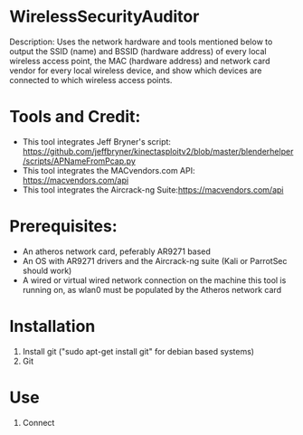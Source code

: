 # WirelessSecurityAuditor

Description: Uses the network hardware and tools mentioned below to output the SSID (name) and BSSID (hardware address) of every local wireless access point, the MAC (hardware address) and network card vendor for every local wireless device, and show which devices are connected to which wireless access points.

# Tools and Credit:
- This tool integrates Jeff Bryner's script: https://github.com/jeffbryner/kinectasploitv2/blob/master/blenderhelper/scripts/APNameFromPcap.py
 - This tool integrates the MACvendors.com API: https://macvendors.com/api
 - This tool integrates the Aircrack-ng Suite:https://macvendors.com/api

# Prerequisites:
- An atheros network card, peferably AR9271 based
- An OS with AR9271 drivers and the Aircrack-ng suite (Kali or ParrotSec should work)
- A wired or virtual wired network connection on the machine this tool is running on, as wlan0 must be populated by the Atheros network card

# Installation
1. Install git ("sudo apt-get install git" for debian based systems)
2. Git 

# Use
1. Connect
